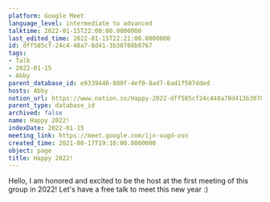 ```yaml
---
platform: Google Meet
language_level: intermediate to advanced
talktime: 2022-01-15T22:00:00.0000000
last_edited_time: 2022-01-15T22:21:00.0000000
id: dff585cf-24c4-48a7-8d41-3b30708b0767
tags:
- Talk
- 2022-01-15
- Abby
parent_database_id: e9339446-880f-4ef0-8ad7-8ad1f507dded
hosts: Abby
notion_url: https://www.notion.so/Happy-2022-dff585cf24c448a78d413b30708b0767
parent_type: database_id
archived: false
name: Happy 2022!
indexDate: 2022-01-15
meeting_link: https://meet.google.com/ijn-vugd-osn
created_time: 2021-08-17T19:10:00.0000000
object: page
title: Happy 2022!
---
```


Hello, I am honored and excited to be the host at the first meeting of this group in 2022! Let's have a free talk to meet this new year :)





